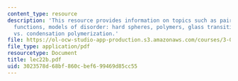 ```yaml
---
content_type: resource
description: 'This resource provides information on topics such as pair correlation
  functions, models of disorder: hard spheres, polymers, glass transition, and addition
  vs. condensation polymerization.'
file: https://ol-ocw-studio-app-production.s3.amazonaws.com/courses/3-012-fundamentals-of-materials-science-fall-2005/3023578d68bf860cbef699469d85cc55_lec22b.pdf
file_type: application/pdf
resourcetype: Document
title: lec22b.pdf
uid: 3023578d-68bf-860c-bef6-99469d85cc55
---
```

